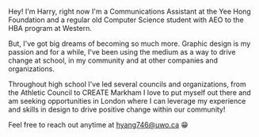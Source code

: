 Hey! I'm Harry, right now I'm a Communications Assistant at the Yee Hong Foundation and a regular old Computer Science student with AEO to the HBA program at Western. 

But, I've got big dreams of becoming so much more. Graphic design is my passion and for a while, I've been using the medium as a way to drive change at school, in my community and at other companies and organizations. 

Throughout high school I've led several councils and organizations, from the Athletic Council to CREATE Markham I love to put myself out there and am seeking opportunities in London where I can leverage my experience and skills in design to drive positive change within our community!

Feel free to reach out anytime at hyang746@uwo.ca 😁
